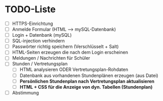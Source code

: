 # TODO-Liste

- [ ] HTTPS-Einrichtung
- [ ] Anmelde Formular (HTML --> mySQL-Datenbank)
- [ ] Login + Datenbank (mySQL)
- [ ] SQL-injection verhindern
- [ ] Passwörter richtig speichern (Verschlüsselt + Salt)
- [ ] HTML-Seiten erzeugen die nach dem Login erscheinen
- [ ] Meldungen / Nachrichten für Schüler 
- [ ] Stunden / Vertretungsplan
	- [ ] HTML analysieren ODER Vertretungsplan-Rohdaten
	- [ ] Datenbank aus vorhandenen Stundenplänen erzeugen (aus Datei)
	- [ ]  **Persönlichen Stundenplan nach Vertretungsplan aktualisieren**
	- [ ] **HTML + CSS für die Anzeige von dyn. Tabellen (Stundenplan)**
- [ ] Abstimmung
